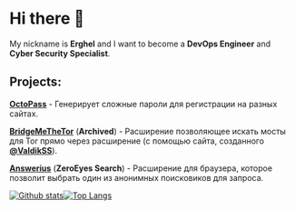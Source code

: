 # Hi there 👋

My nickname is **Erghel** and I want to become a **DevOps Engineer** and **Cyber Security Specialist**.

## Projects:
   [**OctoPass**](https://github.com/Erghel/OctoPass) - Генерирует сложные пароли для регистрации на разных сайтах.
   
   [**BridgeMeTheTor**](https://github.com/Erghel/I-love-Tor) (**Archived**) - Расширение позволяющее искать мосты для Tor прямо через расширение (с помощью сайта, созданного [**@ValdikSS**](https://github.com/ValdikSS)).
   
   [**Answerius**](https://github.com/Erghel/Answerius) (**ZeroEyes Search**) - Расширение для браузера, которое позволит выбрать один из анонимных поисковиков для запроса.

[![Github stats](https://github-readme-stats.vercel.app/api?username=Erghel&hide_border=true&count_private=true&show_icons=true&include_all_commits=true)](https://github.com/anuraghazra/github-readme-stats)[![Top Langs](https://github-readme-stats.vercel.app/api/top-langs/?username=Erghel&layout=compact&hide_border=true&)](https://github.com/anuraghazra/github-readme-stats)

